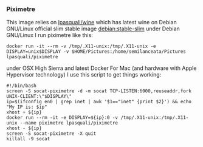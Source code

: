 ### Piximetre

This image relies on
[lpasquali/wine](https://hub.docker.com/r/lpasquali/wine/) which has latest
wine on Debian GNU/Linux official slim stable image
[debian:stable-slim](https://hub.docker.com/_/debian/) under Debian GNU/Linux
I run piximetre like this: 

`docker run -it --rm -v /tmp/.X11-unix:/tmp/.X11-unix -e DISPLAY=unix$DISPLAY -v $HOME/Pictures:/home/semilanceata/Pictures lpasquali/piximetre`

under OSX High Sierra and latest Docker For Mac (and hardware with Apple
Hypervisor technology) I use this script to get things working:

```
#!/bin/bash
screen -S socat-piximetre -d -m socat TCP-LISTEN:6000,reuseaddr,fork UNIX-CLIENT:\"$DISPLAY\"
ip=$(ifconfig en0 | grep inet | awk '$1=="inet" {print $2}') && echo "My IP is: $ip"
xhost + ${ip}
docker run --rm -it -e DISPLAY=${ip}:0 -v /tmp/.X11-unix:/tmp/.X11-unix --name piximetre lpasquali/piximetre
xhost - ${ip}
screen -S socat-piximetre -X quit
killall -9 socat
```

